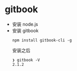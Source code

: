 # gitbook

- 安装 node.js
- 安装 gitbook
    ```
    npm install gitbook-cli -g
    ```
    安装之后
    ```
    ❯ gitbook -V
    2.1.2
    ```
